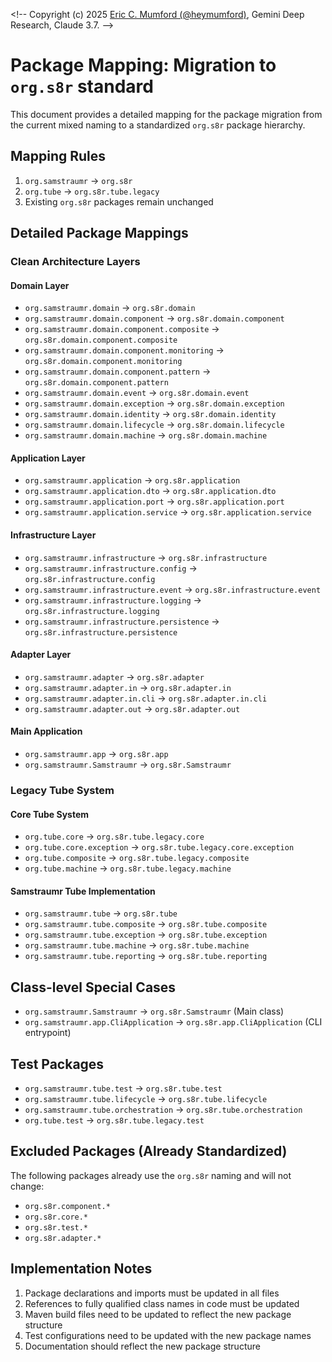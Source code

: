 <!--
Copyright (c) 2025 Eric C. Mumford (@heymumford)

This software was developed with analytical assistance from AI tools 
including Claude 3.7 Sonnet, Claude Code, and Google Gemini Deep Research,
which were used as paid services. All intellectual property rights 
remain exclusively with the copyright holder listed above.

Licensed under the Mozilla Public License 2.0
-->

<\!-- 
Copyright (c) 2025 [Eric C. Mumford (@heymumford)](https://github.com/heymumford), Gemini Deep Research, Claude 3.7.
-->

# Package Mapping: Migration to `org.s8r` standard

This document provides a detailed mapping for the package migration from the current mixed naming to a standardized `org.s8r` package hierarchy.

## Mapping Rules

1. `org.samstraumr` → `org.s8r`
2. `org.tube` → `org.s8r.tube.legacy`
3. Existing `org.s8r` packages remain unchanged

## Detailed Package Mappings

### Clean Architecture Layers

#### Domain Layer
- `org.samstraumr.domain` → `org.s8r.domain`
- `org.samstraumr.domain.component` → `org.s8r.domain.component`
- `org.samstraumr.domain.component.composite` → `org.s8r.domain.component.composite`
- `org.samstraumr.domain.component.monitoring` → `org.s8r.domain.component.monitoring`
- `org.samstraumr.domain.component.pattern` → `org.s8r.domain.component.pattern`
- `org.samstraumr.domain.event` → `org.s8r.domain.event`
- `org.samstraumr.domain.exception` → `org.s8r.domain.exception`
- `org.samstraumr.domain.identity` → `org.s8r.domain.identity`
- `org.samstraumr.domain.lifecycle` → `org.s8r.domain.lifecycle`
- `org.samstraumr.domain.machine` → `org.s8r.domain.machine`

#### Application Layer
- `org.samstraumr.application` → `org.s8r.application`
- `org.samstraumr.application.dto` → `org.s8r.application.dto`
- `org.samstraumr.application.port` → `org.s8r.application.port`
- `org.samstraumr.application.service` → `org.s8r.application.service`

#### Infrastructure Layer
- `org.samstraumr.infrastructure` → `org.s8r.infrastructure`
- `org.samstraumr.infrastructure.config` → `org.s8r.infrastructure.config`
- `org.samstraumr.infrastructure.event` → `org.s8r.infrastructure.event`
- `org.samstraumr.infrastructure.logging` → `org.s8r.infrastructure.logging`
- `org.samstraumr.infrastructure.persistence` → `org.s8r.infrastructure.persistence`

#### Adapter Layer
- `org.samstraumr.adapter` → `org.s8r.adapter`
- `org.samstraumr.adapter.in` → `org.s8r.adapter.in`
- `org.samstraumr.adapter.in.cli` → `org.s8r.adapter.in.cli`
- `org.samstraumr.adapter.out` → `org.s8r.adapter.out`

#### Main Application
- `org.samstraumr.app` → `org.s8r.app`
- `org.samstraumr.Samstraumr` → `org.s8r.Samstraumr`

### Legacy Tube System

#### Core Tube System
- `org.tube.core` → `org.s8r.tube.legacy.core`
- `org.tube.core.exception` → `org.s8r.tube.legacy.core.exception`
- `org.tube.composite` → `org.s8r.tube.legacy.composite`
- `org.tube.machine` → `org.s8r.tube.legacy.machine`

#### Samstraumr Tube Implementation
- `org.samstraumr.tube` → `org.s8r.tube`
- `org.samstraumr.tube.composite` → `org.s8r.tube.composite`
- `org.samstraumr.tube.exception` → `org.s8r.tube.exception`
- `org.samstraumr.tube.machine` → `org.s8r.tube.machine`
- `org.samstraumr.tube.reporting` → `org.s8r.tube.reporting`

## Class-level Special Cases

- `org.samstraumr.Samstraumr` → `org.s8r.Samstraumr` (Main class)
- `org.samstraumr.app.CliApplication` → `org.s8r.app.CliApplication` (CLI entrypoint)

## Test Packages

- `org.samstraumr.tube.test` → `org.s8r.tube.test`
- `org.samstraumr.tube.lifecycle` → `org.s8r.tube.lifecycle`
- `org.samstraumr.tube.orchestration` → `org.s8r.tube.orchestration`
- `org.tube.test` → `org.s8r.tube.legacy.test`

## Excluded Packages (Already Standardized)

The following packages already use the `org.s8r` naming and will not change:

- `org.s8r.component.*`
- `org.s8r.core.*`
- `org.s8r.test.*`
- `org.s8r.adapter.*`

## Implementation Notes

1. Package declarations and imports must be updated in all files
2. References to fully qualified class names in code must be updated
3. Maven build files need to be updated to reflect the new package structure
4. Test configurations need to be updated with the new package names
5. Documentation should reflect the new package structure

